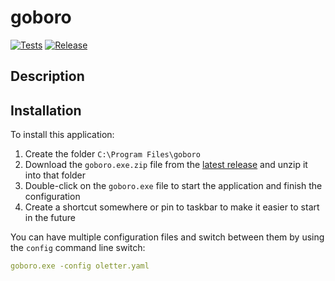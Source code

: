 # goboro

[![Tests](https://github.com/bbathe/goboro/workflows/Tests/badge.svg)](https://github.com/bbathe/goboro/actions) [![Release](https://github.com/bbathe/goboro/workflows/Release/badge.svg)](https://github.com/bbathe/goboro/actions)

## Description

## Installation
To install this application:

1. Create the folder `C:\Program Files\goboro`
2. Download the `goboro.exe.zip` file from the [latest release](https://github.com/bbathe/goboro/releases) and unzip it into that folder
3. Double-click on the `goboro.exe` file to start the application and finish the configuration
4. Create a shortcut somewhere or pin to taskbar to make it easier to start in the future

You can have multiple configuration files and switch between them by using the `config` command line switch:
  ```yaml
  goboro.exe -config oletter.yaml
  ```